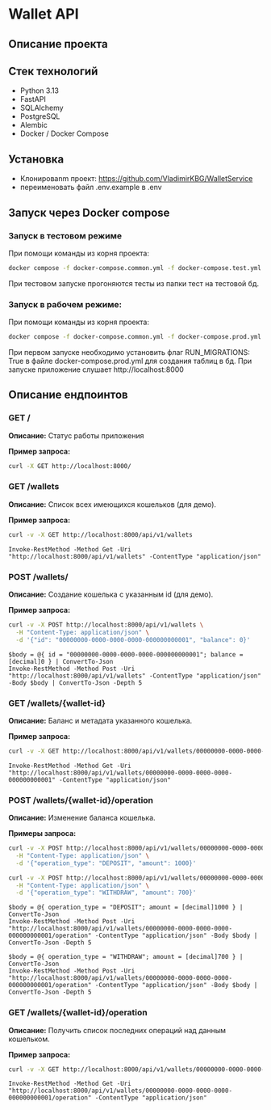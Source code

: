 # Wallet API

## Описание проекта
<!-- Кратко о проекте, его назначении и основных функциях -->

## Стек технологий
- Python 3.13
- FastAPI
- SQLAlchemy
- PostgreSQL
- Alembic
- Docker / Docker Compose

## Установка
- Клонироваnm проект: https://github.com/VladimirKBG/WalletService
- переименовать файл .env.example в .env

## Запуск через Docker compose
### Запуск в тестовом режиме
При помощи команды из корня проекта:
```bash
docker compose -f docker-compose.common.yml -f docker-compose.test.yml up --build
```
При тестовом запуске прогоняются тесты из папки тест на тестовой бд.

### Запуск в рабочем режиме:
При помощи команды из корня проекта:
```bash
docker compose -f docker-compose.common.yml -f docker-compose.prod.yml up --build
```
При первом запуске необходимо установить флаг RUN_MIGRATIONS: True 
в файле docker-compose.prod.yml для создания таблиц в бд. 
При запуске приложение слушает http://localhost:8000

## Описание ендпоинтов

### GET /
**Описание:** Статус работы приложения

**Пример запроса:**
```bash
curl -X GET http://localhost:8000/
```

### GET /wallets
**Описание:** Список всех имеющихся кошельков (для демо).

**Пример запроса:**
```bash
curl -v -X GET http://localhost:8000/api/v1/wallets
```
```PS
Invoke-RestMethod -Method Get -Uri "http://localhost:8000/api/v1/wallets" -ContentType "application/json"
```

### POST /wallets/
**Описание:** Создание кошелька с указанным id (для демо).

**Пример запроса:**
```bash
curl -v -X POST http://localhost:8000/api/v1/wallets \
  -H "Content-Type: application/json" \
  -d '{"id": "00000000-0000-0000-0000-000000000001", "balance": 0}'
```
```PS
$body = @{ id = "00000000-0000-0000-0000-000000000001"; balance = [decimal]0 } | ConvertTo-Json
Invoke-RestMethod -Method Post -Uri "http://localhost:8000/api/v1/wallets" -ContentType "application/json" -Body $body | ConvertTo-Json -Depth 5
```

### GET /wallets/{wallet-id}
**Описание:** Баланс и метадата указанного кошелька.

**Пример запроса:**
```bash
curl -v -X GET http://localhost:8000/api/v1/wallets/00000000-0000-0000-0000-000000000001
```
```PS
Invoke-RestMethod -Method Get -Uri "http://localhost:8000/api/v1/wallets/00000000-0000-0000-0000-000000000001" -ContentType "application/json"
```

### POST /wallets/{wallet-id}/operation
**Описание:** Изменение баланса кошелька.

**Примеры запроса:**
```bash
curl -v -X POST http://localhost:8000/api/v1/wallets/00000000-0000-0000-0000-000000000001/operation \
  -H "Content-Type: application/json" \
  -d '{"operation_type": "DEPOSIT", "amount": 1000}'
```
```bash
curl -v -X POST http://localhost:8000/api/v1/wallets/00000000-0000-0000-0000-000000000001/operation \
  -H "Content-Type: application/json" \
  -d '{"operation_type": "WITHDRAW", "amount": 700}'
```
```PS
$body = @{ operation_type = "DEPOSIT"; amount = [decimal]1000 } | ConvertTo-Json
Invoke-RestMethod -Method Post -Uri "http://localhost:8000/api/v1/wallets/00000000-0000-0000-0000-000000000001/operation" -ContentType "application/json" -Body $body | ConvertTo-Json -Depth 5
```
```PS
$body = @{ operation_type = "WITHDRAW"; amount = [decimal]700 } | ConvertTo-Json
Invoke-RestMethod -Method Post -Uri "http://localhost:8000/api/v1/wallets/00000000-0000-0000-0000-000000000001/operation" -ContentType "application/json" -Body $body | ConvertTo-Json -Depth 5
```

### GET /wallets/{wallet-id}/operation
**Описание:** Получить список последних операций над данным кошельком.

**Пример запроса:**
```bash
curl -v -X GET http://localhost:8000/api/v1/wallets/00000000-0000-0000-0000-000000000001/operation
```
```PS
Invoke-RestMethod -Method Get -Uri "http://localhost:8000/api/v1/wallets/00000000-0000-0000-0000-000000000001/operation" -ContentType "application/json"
```

